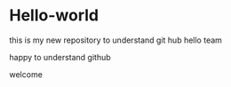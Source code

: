 # Hello-world
this is my new repository to understand git hub
hello team

happy to understand github

welcome
